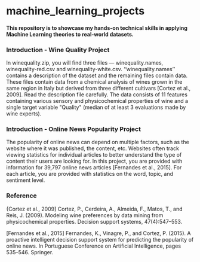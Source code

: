 # machine_learning_projects
#### This repository is to showcase my hands-on technical skills in applying Machine Learning theories to real-world datasets.
### Introduction - Wine Quality Project
In winequality.zip, you will find three files — winequality.names, winequality-red.csv and winequality-white.csv. ‘‘winequality.names’’ contains a description of the dataset and the remaining files contain data. These files contain data from a chemical analysis of wines grown in the same region in Italy but derived from three different cultivars [Cortez et al., 2009]. Read the description file carefully. The data consists of 11 features containing various sensory and physicochemical properties of wine and a single target variable "Quality" (median of at least 3 evaluations made by wine experts).

### Introduction - Online News Popularity Project
The popularity of online news can depend on multiple factors, such as the website where it was published, the content, etc. Websites often track viewing statistics for individual articles to better understand the type of content their users are looking for. In this project, you are provided with information for 39,797 online news articles [Fernandes et al., 2015]. For each article, you are provided with statistics on the word, topic, and sentiment level.

### Reference
{Cortez et al., 2009] Cortez, P., Cerdeira, A., Almeida, F., Matos, T., and Reis, J. (2009). Modeling wine preferences by data mining from physicochemical properties. Decision support systems, 47(4):547–553.

[Fernandes et al., 2015] Fernandes, K., Vinagre, P., and Cortez, P. (2015). A proactive intelligent decision support system for predicting the popularity of online news. In Portuguese Conference on Artificial Intelligence, pages 535–546. Springer.
